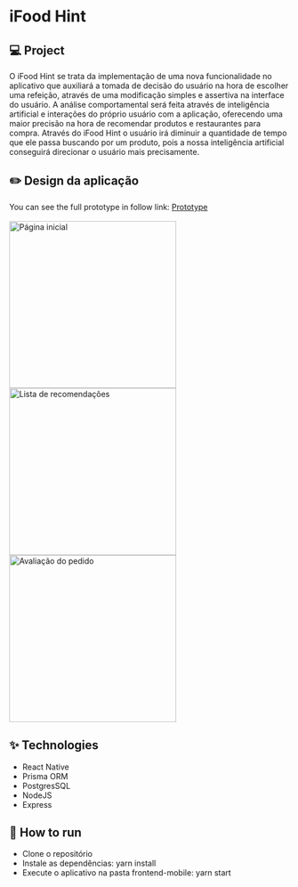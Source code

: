# iFood Hint

## 💻 Project

O iFood Hint se trata da implementação de uma nova funcionalidade no aplicativo que auxiliará a tomada de decisão do usuário na hora de escolher uma refeição, através de uma modificação simples e assertiva na interface do usuário. A análise comportamental será feita através de inteligência artificial e interações do próprio usuário com a aplicação, oferecendo uma maior precisão na hora de recomendar produtos e restaurantes para compra. Através do iFood Hint o usuário irá diminuir a quantidade de tempo que ele passa buscando por um produto, pois a nossa inteligência artificial conseguirá direcionar o usuário mais precisamente.

## :pencil2: Design da aplicação
You can see the full prototype in follow link: [Prototype](https://www.figma.com/file/JyhLvlDyZovgVdMFVADwOI/MVP-%7C-HackiFood)
<br><br>
<img width='300px' src='https://user-images.githubusercontent.com/16567734/154848688-a442c9d2-02f1-4710-b0d6-31707e19088a.png' alt='Página inicial' />
<img width='300px' src='https://user-images.githubusercontent.com/16567734/154848698-c9721e52-fe13-4ae6-8edc-84c94bea4605.png' alt='Lista de recomendações' />
<img width='300px' src='https://user-images.githubusercontent.com/16567734/154848715-543c8e2a-4aec-4ea2-a2e0-0c8572943064.png' alt='Avaliação do pedido' />

## ✨ Technologies

- React Native
- Prisma ORM
- PostgresSQL
- NodeJS
- Express


## 🚀 How to run

- Clone o repositório
- Instale as dependências: yarn install
- Execute o aplicativo na pasta frontend-mobile: yarn start
